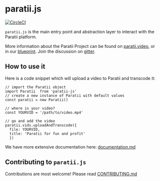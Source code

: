 # paratii.js

[![CircleCI](https://circleci.com/gh/Paratii-Video/paratii-lib.svg?style=svg)](https://circleci.com/gh/Paratii-Video/paratii-lib)

`paratii.js` is the main entry point and abstraction layer to interact with the Paratii platform.

More information about the Paratii Project can be found on [paratii.video](http://paratii.video/), or in our [blueprint](https://github.com/Paratii-Video/paratii-player/wiki/Paratii-Blueprint). Join the discussion on [gitter](https://gitter.im/Paratii-Video).


## How to use it

Here is a code snippet which will upload a video to Paratii and transcode it:

    // import the Paratii object
    import Paratii  from 'paratii-js'
    // create a new instance of Paratii with default values
    const paratii = new Paratii()

    // where is your video?
    const YOURVID = '/path/to/video.mp4'

    // go and add the video
    paratii.vids.uploadAndTranscode({
      file: YOURVID,
      title: 'Paratii for fun and profit'
      })

We have more extensive documentation here: [documentation.md](./docs/README.md)


## Contributing to `paratii.js`

Contributions are most welcome! Please read [CONTRIBUTING.md](./CONTRIBUTING.md)
